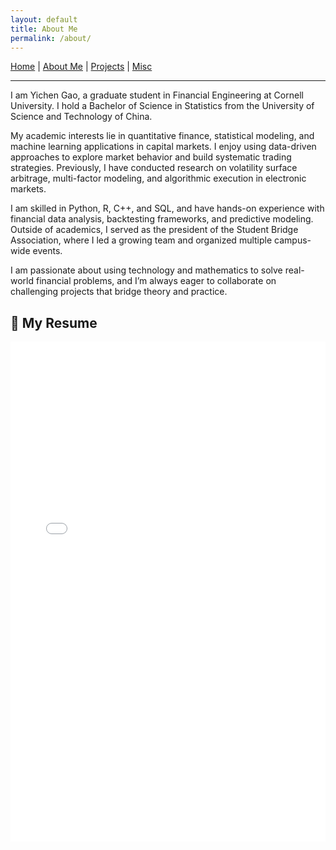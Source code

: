 ```yaml
---
layout: default
title: About Me
permalink: /about/
---
```


[Home](index.md) | [About Me](about.md) | [Projects](projects.md) | [Misc](misc.md)

---

I am Yichen Gao, a graduate student in Financial Engineering at Cornell University. I hold a Bachelor of Science in Statistics from the University of Science and Technology of China.

My academic interests lie in quantitative finance, statistical modeling, and machine learning applications in capital markets. I enjoy using data-driven approaches to explore market behavior and build systematic trading strategies. Previously, I have conducted research on volatility surface arbitrage, multi-factor modeling, and algorithmic execution in electronic markets.

I am skilled in Python, R, C++, and SQL, and have hands-on experience with financial data analysis, backtesting frameworks, and predictive modeling. Outside of academics, I served as the president of the Student Bridge Association, where I led a growing team and organized multiple campus-wide events.

I am passionate about using technology and mathematics to solve real-world financial problems, and I’m always eager to collaborate on challenging projects that bridge theory and practice.

<h2>📄 My Resume</h2>

<iframe src="assets/Gao.Yichen resume.pdf" width="100%" height="800px" style="border: none;">
  This browser does not support PDFs. Please download the PDF to view it:
  <a href="assets/resume.pdf">Download PDF</a>
</iframe>

